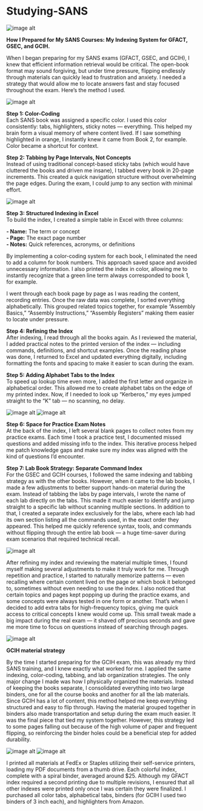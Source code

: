 # Studying-SANS

![image alt](https://github.com/dita-cyber/Studying-SANS/blob/4e437fe6335d02573bf4d1e98d2a5018a4561088/SANSStudying1.png)

**How I Prepared for My SANS Courses: My Indexing System for GFACT, GSEC, and GCIH.**

When I began preparing for my SANS exams (GFACT, GSEC, and GCIH), I knew that efficient information retrieval would be critical. The open-book format may sound forgiving, but under time pressure, flipping endlessly through materials can quickly lead to frustration and anxiety. I needed a strategy that would allow me to locate answers fast and stay focused throughout the exam. Here’s the method I used.

![image alt](https://github.com/dita-cyber/Studying-SANS/blob/ffd1089fa8d1e011b2a43c65536cad9c1d27d7e4/sans1gfact.jpg)

**Step 1: Color-Coding**<br/>
Each SANS book was assigned a specific color. I used this color consistently: tabs, highlighters, sticky notes — everything. This helped my brain form a visual memory of where content lived. If I saw something highlighted in orange, I instantly knew it came from Book 2, for example. Color became a shortcut for context.

**Step 2: Tabbing by Page Intervals, Not Concepts**<br/>
Instead of using traditional concept-based sticky tabs (which would have cluttered the books and driven me insane), I tabbed every book in 20-page increments. This created a quick navigation structure without overwhelming the page edges. During the exam, I could jump to any section with minimal effort.

![image alt](https://github.com/dita-cyber/Studying-SANS/blob/ffd1089fa8d1e011b2a43c65536cad9c1d27d7e4/gfact22.jpg)

**Step 3: Structured Indexing in Excel**<br/>
To build the index, I created a simple table in Excel with three columns:

**- Name:** The term or concept<br/>
**- Page:** The exact page number<br/>
**- Notes:** Quick references, acronyms, or definitions<br/>

By implementing a color-coding system for each book, I eliminated the need to add a column for book numbers. This approach saved space and avoided unnecessary information. I also printed the index in color, allowing me to instantly recognize that a green line term always corresponded to book 1, for example. 

I went through each book page by page as I was reading the content, recording entries. Once the raw data was complete, I sorted everything alphabetically. This grouped related topics together, for example “Assembly Basics,” “Assembly Instructions,” “Assembly Registers” making them easier to locate under pressure.

**Step 4: Refining the Index**<br/>
After indexing, I read through all the books again. As I reviewed the material, I added practical notes to the printed version of the index — including commands, definitions, and shortcut examples. Once the reading phase was done, I returned to Excel and updated everything digitally, including formatting the fonts and spacing to make it easier to scan during the exam.

**Step 5: Adding Alphabet Tabs to the Index**<br/>
To speed up lookup time even more, I added the first letter and organize in alphabetical order. This allowed me to create alphabet tabs on the edge of my printed index. Now, if I needed to look up “Kerberos,” my eyes jumped straight to the “K” tab — no scanning, no delay.

![image alt](https://github.com/dita-cyber/Studying-SANS/blob/ffd1089fa8d1e011b2a43c65536cad9c1d27d7e4/gfact44.jpg)
![image alt](https://github.com/dita-cyber/Studying-SANS/blob/ffd1089fa8d1e011b2a43c65536cad9c1d27d7e4/gfact33.jpg)

**Step 6: Space for Practice Exam Notes**<br/>
At the back of the index, I left several blank pages to collect notes from my practice exams. Each time I took a practice test, I documented missed questions and added missing info to the index. This iterative process helped me patch knowledge gaps and make sure my index was aligned with the kind of questions I’d encounter.

**Step 7: Lab Book Strategy: Separate Command Index**<br/>
For the GSEC and GCIH courses, I followed the same indexing and tabbing strategy as with the other books. However, when it came to the lab books, I made a few adjustments to better support hands-on material during the exam. Instead of tabbing the labs by page intervals, I wrote the name of each lab directly on the tabs. This made it much easier to identify and jump straight to a specific lab without scanning multiple sections. In addition to that, I created a separate index exclusively for the labs, where each lab had its own section listing all the commands used, in the exact order they appeared. This helped me quickly reference syntax, tools, and commands without flipping through the entire lab book — a huge time-saver during exam scenarios that required technical recall.

![image alt](https://github.com/dita-cyber/Studying-SANS/blob/ffd1089fa8d1e011b2a43c65536cad9c1d27d7e4/gsec1.jpg)

After refining my index and reviewing the material multiple times, I found myself making several adjustments to make it truly work for me. Through repetition and practice, I started to naturally memorize patterns — even recalling where certain content lived on the page or which book it belonged to, sometimes without even needing to use the index. I also noticed that certain topics and pages kept popping up during the practice exams, and some concepts were always tested in one form or another. That’s when I decided to add extra tabs for high-frequency topics, giving me quick access to critical concepts I knew would come up. This small tweak made a big impact during the real exam — it shaved off precious seconds and gave me more time to focus on questions instead of searching through pages.

![image alt](https://github.com/dita-cyber/Studying-SANS/blob/ffd1089fa8d1e011b2a43c65536cad9c1d27d7e4/gsec2.jpg)

**GCIH material strategy**<br/>

By the time I started preparing for the GCIH exam, this was already my third SANS training, and I knew exactly what worked for me. I applied the same indexing, color-coding, tabbing, and lab organization strategies. The only major change I made was how I physically organized the materials. Instead of keeping the books separate, I consolidated everything into two large binders, one for all the course books and another for all the lab materials. Since GCIH has a lot of content, this method helped me keep everything structured and easy to flip through. Having the material grouped together in binders also made transportation and setup during the exam much easier. It was the final piece that tied my system together. However, this strategy led to some pages falling out because of the high volume of paper and frequent flipping, so reinforcing the binder holes could be a beneficial step for added durability.


![image alt](https://github.com/dita-cyber/Studying-SANS/blob/ffd1089fa8d1e011b2a43c65536cad9c1d27d7e4/gcih1.jpg)
![image alt](https://github.com/dita-cyber/Studying-SANS/blob/ffd1089fa8d1e011b2a43c65536cad9c1d27d7e4/gcih2.jpg)

I printed all materials at FedEx or Staples utilizing their self-service printers, loading my PDF documents from a thumb drive. Each colorful index, complete with a spiral binder, averaged around $25. Although my GFACT index required a second printing due to multiple revisions, I ensured that all other indexes were printed only once I was certain they were finalized. I purchased all color tabs, alphabetical tabs, binders (for GCIH I used two binders of 3 inch each), and highlighters from Amazon.



